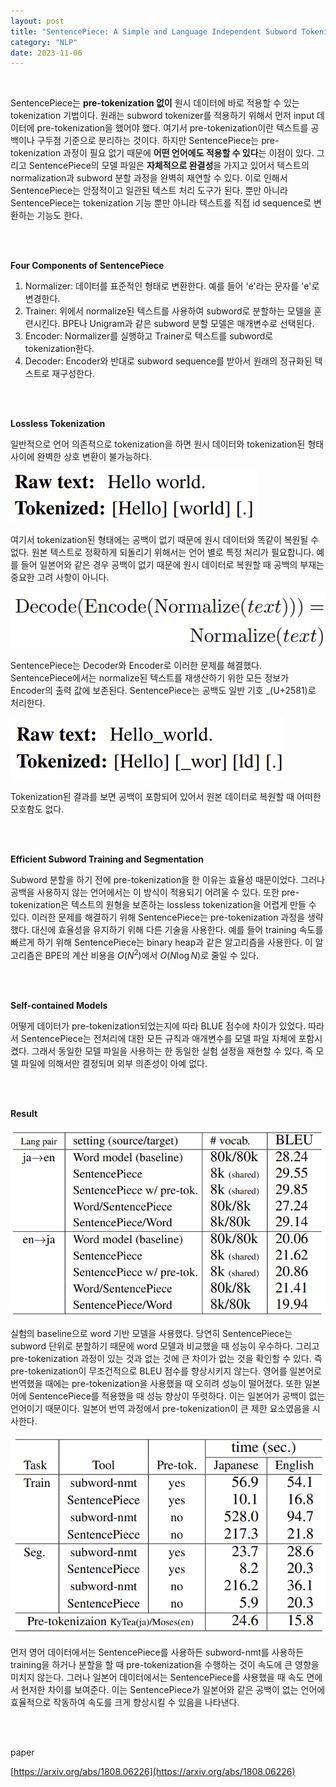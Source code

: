 ```yaml
---
layout: post
title: "SentencePiece: A Simple and Language Independent Subword Tokenizer and Detokenizer for Neural Text Processing"
category: "NLP"
date: 2023-11-06
---
```

 <br>

SentencePiece는 **pre-tokenization 없이** 원시 데이터에 바로 적용할 수 있는 tokenization 기법이다. 원래는 subword tokenizer를 적용하기 위해서 먼저 input 데이터에 pre-tokenization을 했어야 했다. 여기서 pre-tokenization이란 텍스트를 공백이나 구두점 기준으로 분리하는 것이다. 하지만 SentencePiece는 pre-tokenization 과정이 필요 없기 때문에 **어떤 언어에도 적용할 수 있다**는 이점이 있다. 그리고 SentencePiece의 모델 파일은 **자체적으로 완결성**을 가지고 있어서 텍스트의 normalization과 subword 분할 과정을 완벽히 재연할 수 있다. 이로 인해서 SentencePiece는 안정적이고 일관된 텍스트 처리 도구가 된다. 뿐만 아니라 SentencePiece는 tokenization 기능 뿐만 아니라 텍스트를 직접 id sequence로 변환하는 기능도 한다.

<br>
<br>


**Four Components of SentencePiece**

1. Normalizer: 데이터를 표준적인 형태로 변환한다. 예를 들어 'é'라는 문자를 'e'로 변경한다.
2. Trainer: 위에서 normalize된 텍스트를 사용하여 subword로 분할하는 모델을 훈련시킨다. BPE나 Unigram과 같은 subword 분할 모델은 매개변수로 선택된다.
3. Encoder: Normalizer를 실행하고 Trainer로 텍스트를 subword로 tokenization한다.
4. Decoder: Encoder와 반대로 subword sequence를 받아서 원래의 정규화된 텍스트로 재구성한다.

<br>
<br>


**Lossless Tokenization**

일반적으로 언어 의존적으로 tokenization을 하면 원시 데이터와 tokenization된 형태 사이에 완벽한 상호 변환이 불가능하다. 

![Untitled](/assets/SentencePiece%20A%20Simple%20and%20Language%20Independent%20Su%206d7bbff526ba441ba4c64b18b039759f/Untitled.png)

여기서 tokenization된 형태에는 공백이 없기 때문에 원시 데이터와 똑같이 복원될 수 없다. 원본 텍스트로 정확하게 되돌리기 위해서는 언어 별로 특정 처리가 필요합니다. 예를 들어 일본어와 같은 경우 공백이 없기 때문에 원시 데이터로 복원할 때 공백의 부재는 중요한 고려 사항이 아니다.

![Untitled](/assets/SentencePiece%20A%20Simple%20and%20Language%20Independent%20Su%206d7bbff526ba441ba4c64b18b039759f/Untitled%201.png)

SentencePiece는 Decoder와 Encoder로 이러한 문제를 해결했다. SentencePiece에서는 normalize된 텍스트를 재생산하기 위한 모든 정보가 Encoder의 출력 값에 보존된다. SentencePiece는 공백도 일반 기호 _(U+2581)로 처리한다.

![Untitled](/assets/SentencePiece%20A%20Simple%20and%20Language%20Independent%20Su%206d7bbff526ba441ba4c64b18b039759f/Untitled%202.png)

Tokenization된 결과를 보면 공백이 포함되어 있어서 원본 데이터로 복원할 때 어떠한 모호함도 없다.

<br>
<br>


**Efficient Subword Training and Segmentation**

Subword 분할을 하기 전에 pre-tokenization을 한 이유는 효율성 때문이었다. 그러나 공백을 사용하지 않는 언어에서는 이 방식이 적용되기 어려울 수 있다. 또한 pre-tokenization은 텍스트의 원형을 보존하는 lossless tokenization을 어렵게 만들 수 있다. 이러한 문제를 해결하기 위해 SentencePiece는 pre-tokenization 과정을 생략했다. 대신에 효율성을 유지하기 위해 다른 기술을 사용한다. 예를 들어 training 속도를 빠르게 하기 위해 SentencePiece는 binary heap과 같은 알고리즘을 사용한다. 이 알고리즘은 BPE의 계산 비용을 $O(N^2)$에서 $O(N \log N)$로 줄일 수 있다.

<br>
<br>


**Self-contained Models**

어떻게 데이터가 pre-tokenization되었는지에 따라 BLUE 점수에 차이가 있었다. 따라서 SentencePiece는 전처리에 대한 모든 규칙과 매개변수를 모델 파일 자체에 포함시켰다. 그래서 동일한 모델 파일을 사용하는 한 동일한 실험 설정을 재현할 수 있다. 즉 모델 파일에 의해서만 결정되며 외부 의존성이 아예 없다.

<br>
<br>


**Result**

![Untitled](/assets/SentencePiece%20A%20Simple%20and%20Language%20Independent%20Su%206d7bbff526ba441ba4c64b18b039759f/Untitled%203.png)

실험의 baseline으로 word 기반 모델을 사용했다. 당연히 SentencePiece는 subword 단위로 분할하기 때문에 word 모델과 비교했을 때 성능이 우수하다. 그리고 pre-tokenization 과정이 있는 것과 없는 것에 큰 차이가 없는 것을 확인할 수 있다. 즉 pre-tokenization이 무조건적으로 BLEU 점수를 향상시키지 않는다. 영어를 일본어로 번역했을 때에는 pre-tokenization을 사용했을 때 오히려 성능이 떨어졌다. 또한 일본어에 SentencePiece를 적용했을 때 성능 향상이 뚜렷하다. 이는 일본어가 공백이 없는 언어이기 때문이다. 일본어 번역 과정에서 pre-tokenization이 큰 제한 요소였음을 시사한다.

![Untitled](/assets/SentencePiece%20A%20Simple%20and%20Language%20Independent%20Su%206d7bbff526ba441ba4c64b18b039759f/Untitled%204.png)

먼저 영어 데이터에서는 SentencePiece를 사용하든 subword-nmt를 사용하든 training을 하거나 분할을 할 때 pre-tokenization을 수행하는 것이 속도에 큰 영향을 미치지 않는다. 그러나 일본어 데이터에서는 SentencePiece를 사용했을 때 속도 면에서 현저한 차이를 보여준다. 이는 SentencePiece가 일본어와 같은 공백이 없는 언어에 효율적으로 작동하여 속도를 크게 향상시킬 수 있음을 나타낸다.

<br>
<br>


paper

[https://arxiv.org/abs/1808.06226](https://arxiv.org/abs/1808.06226)